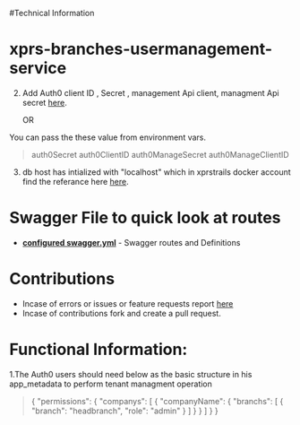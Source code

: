 #Technical Information


# xprs-branches-usermanagement-service 


2. Add Auth0 client ID , Secret , management Api client, managment Api secret [here](https://github.com/umar4sap/xprs-usermanagement-serve/blob/company-serve/config/config.js). 
      
      OR 
  
  You can pass the these value from environment vars.

  > auth0Secret 
  > auth0ClientID
  > auth0ManageSecret
  > auth0ManageClientID

3. db host has intialized with  "localhost" which in xprstrails docker account find the referance here [here](https://github.com/umar4sap/xprs-usermanagement-serve/blob/company-serve/config/config.js). 




# Swagger File to quick look at routes
* [__configured swagger.yml__](https://github.com/umar4sap/xprs-usermanagement-serve/blob/company-serve/api/swagger/swagger.yaml) - Swagger routes and Definitions

# Contributions

* Incase of errors or issues or feature requests report [here](https://github.com/umar4sap/xprs-usermanagement-serve/issues)
* Incase of contributions fork and create a pull request.


# Functional Information:

1.The Auth0 users should need below as the basic structure in his app_metadata to perform tenant managment operation
>{
  "permissions": {
    "companys": [
      {
        "companyName": {
          "branchs": [
            {
              "branch": "headbranch",
              "role": "admin"
            }
          ]
        }
      }
    ]
  }
}




